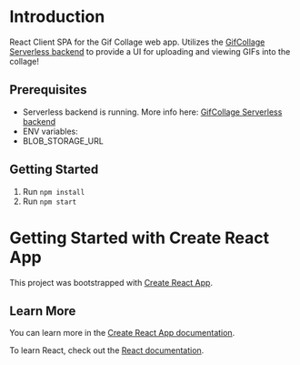 # Introduction

React Client SPA for the Gif Collage web app. Utilizes the [GifCollage Serverless backend](https://github.com/jmccarthy92/collage-backend) to provide a UI for uploading and viewing GIFs into the collage!

## Prerequisites

- Serverless backend is running. More info here: [GifCollage Serverless backend](https://github.com/jmccarthy92/collage-backend)
- ENV variables:
- BLOB_STORAGE_URL

## Getting Started

1. Run `npm install`
2. Run `npm start`

# Getting Started with Create React App

This project was bootstrapped with [Create React App](https://github.com/facebook/create-react-app).

## Learn More

You can learn more in the [Create React App documentation](https://facebook.github.io/create-react-app/docs/getting-started).

To learn React, check out the [React documentation](https://reactjs.org/).

